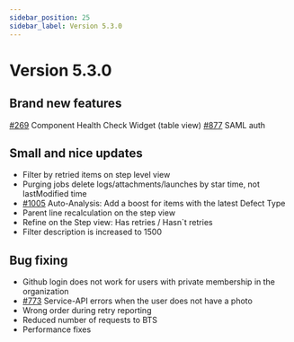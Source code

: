 ```yaml
---
sidebar_position: 25
sidebar_label: Version 5.3.0
---
```


# Version 5.3.0

## Brand new features

[#269](https://github.com/reportportal/reportportal/issues/269) Component Health Check Widget (table view)
[#877](https://github.com/reportportal/reportportal/issues/877) SAML auth


## Small and nice updates

- Filter by retried items on step level view
- Purging jobs delete logs/attachments/launches by star time, not lastModified time
- [#1005](https://github.com/reportportal/reportportal/issues/1005) Auto-Analysis: Add a boost for items with the latest Defect Type
- Parent line recalculation on the step view
- Refine on the Step view: Has retries / Hasn`t retries
- Filter description is increased to 1500


## Bug fixing

- Github login does not work for users with private membership in the organization
- [#773](https://github.com/reportportal/reportportal/issues/773) Service-API errors when the user does not have a photo
-  Wrong order during retry reporting
- Reduced number of requests to BTS
- Performance fixes
